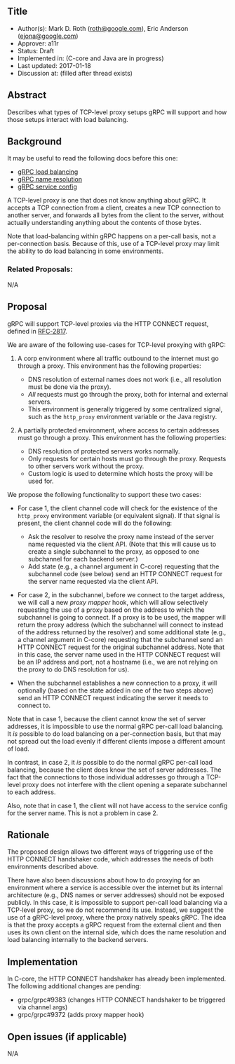 Title
-----
* Author(s): Mark D. Roth (roth@google.com), Eric Anderson (ejona@google.com)
* Approver: a11r
* Status: Draft
* Implemented in: (C-core and Java are in progress)
* Last updated: 2017-01-18
* Discussion at: <google group thread> (filled after thread exists)

## Abstract

Describes what types of TCP-level proxy setups gRPC will support and
how those setups interact with load balancing.

## Background

It may be useful to read the following docs before this one:

- [gRPC load balancing](https://github.com/grpc/grpc/blob/master/doc/load-balancing.md)
- [gRPC name resolution](https://github.com/grpc/grpc/blob/master/doc/naming.md)
- [gRPC service config](https://github.com/grpc/grpc/blob/master/doc/service_config.md)

A TCP-level proxy is one that does not know anything about gRPC.
It accepts a TCP connection from a client, creates a new TCP connection
to another server, and forwards all bytes from the client to the server,
without actually understanding anything about the contents of those bytes.

Note that load-balancing within gRPC happens on a per-call basis, not
a per-connection basis.  Because of this, use of a TCP-level proxy may
limit the ability to do load balancing in some environments.

### Related Proposals: 

N/A

## Proposal

gRPC will support TCP-level proxies via the HTTP CONNECT request,
defined in [RFC-2817](https://tools.ietf.org/html/rfc2817).

We are aware of the following use-cases for TCP-level proxying with gRPC:

1. A corp environment where all traffic outbound to the internet must go
   through a proxy.  This environment has the following properties:
   - DNS resolution of external names does not work (i.e., all
     resolution must be done via the proxy).
   - *All* requests must go through the proxy, both for internal and
     external servers.
   - This environment is generally triggered by some centralized signal,
     such as the `http_proxy` environment variable or the Java registry.

2. A partially protected environment, where access to certain addresses
   must go through a proxy.  This environment has the following
   properties:
   - DNS resolution of protected servers works normally.
   - Only requests for certain hosts must go through the proxy.
     Requests to other servers work without the proxy.
   - Custom logic is used to determine which hosts the proxy will be
     used for.

We propose the following functionality to support these two cases:

- For case 1, the client channel code will check for the existence of the
  `http_proxy` environment variable (or equivalent signal).  If that
  signal is present, the client channel code will do the following:
  - Ask the resolver to resolve the proxy name instead of the server name
    requested via the client API.  (Note that this will cause us to
    create a single subchannel to the proxy, as opposed to one
    subchannel for each backend server.)
  - Add state (e.g., a channel argument in C-core) requesting that the
    subchannel code (see below) send an HTTP CONNECT request for the
    server name requested via the client API.

- For case 2, in the subchannel, before we connect to the target address,
  we will call a new *proxy mapper* hook, which will allow selectively
  requesting the use of a proxy based on the address to which the
  subchannel is going to connect.  If a proxy is to be used, the mapper
  will return the proxy address (which the subchannel will connect to
  instead of the address returned by the resolver) and some additional
  state (e.g., a channel argument in C-core) requesting that the
  subchannel send an HTTP CONNECT request for the original subchannel
  address.  Note that in this case, the server name used in the HTTP
  CONNECT request will be an IP address and port, not a hostname (i.e.,
  we are not relying on the proxy to do DNS resolution for us).

- When the subchannel establishes a new connection to a proxy, it will
  optionally (based on the state added in one of the two steps above)
  send an HTTP CONNECT request indicating the server it needs to connect to.

Note that in case 1, because the client cannot know the set of server
addresses, it is impossible to use the normal gRPC per-call load balancing.
It *is* possible to do load balancing on a per-connection basis, but
that may not spread out the load evenly if different clients impose a
different amount of load.

In contrast, in case 2, it *is* possible to do the normal gRPC per-call
load balancing, because the client does know the set of server
addresses.  The fact that the connections to those individual addresses
go through a TCP-level proxy does not interfere with the client opening
a separate subchannel to each address.

Also, note that in case 1, the client will not have access to the
service config for the server name.  This is not a problem in case 2.

## Rationale

The proposed design allows two different ways of triggering use of the
HTTP CONNECT handshaker code, which addresses the needs of both
environments described above.

There have also been discussions about how to do proxying for an
environment where a service is accessible over the internet but its
internal architecture (e.g., DNS names or server addresses) should not
be exposed publicly.  In this case, it is impossible to support per-call
load balancing via a TCP-level proxy, so we do not recommend its use.
Instead, we suggest the use of a gRPC-level proxy, where the proxy
natively speaks gRPC.  The idea is that the proxy accepts a gRPC request
from the external client and then uses its own client on the internal
side, which does the name resolution and load balancing internally to
the backend servers.

## Implementation

In C-core, the HTTP CONNECT handshaker has already been implemented.
The following additional changes are pending:

- grpc/grpc#9383 (changes HTTP CONNECT handshaker to be triggered via
  channel args)
- grpc/grpc#9372 (adds proxy mapper hook)

## Open issues (if applicable)

N/A
